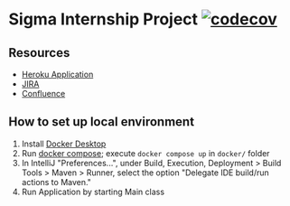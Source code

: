 # Sigma Internship Project [![codecov](https://codecov.io/gh/eduard-romanyuk/sigma-internship-project/branch/main/graph/badge.svg?token=GUJLPWvcLJ)](https://codecov.io/gh/eduard-romanyuk/sigma-internship-project)

## Resources
- [Heroku Application](https://sigma-internship-project.herokuapp.com/swagger-ui/index.html)
- [JIRA](https://sigma-internship-project.atlassian.net/jira/software/c/projects/SIP/boards/1)
- [Confluence](https://sigma-internship-project.atlassian.net/wiki/spaces/SIGMAINTER/pages)

## How to set up local environment
1) Install [Docker Desktop](https://www.docker.com/products/docker-desktop/)
2) Run [docker compose](https://docs.docker.com/engine/reference/commandline/compose_up/);
   execute `docker compose up` in `docker/` folder
3) In IntelliJ "Preferences...", under Build, Execution, Deployment > Build Tools > Maven > Runner, select the option "Delegate IDE build/run actions to Maven."
4) Run Application by starting Main class
